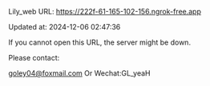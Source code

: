 Lily_web URL: https://222f-61-165-102-156.ngrok-free.app

Updated at: 2024-12-06 02:47:36

If you cannot open this URL, the server might be down.

Please contact: 

goley04@foxmail.com Or Wechat:GL_yeaH